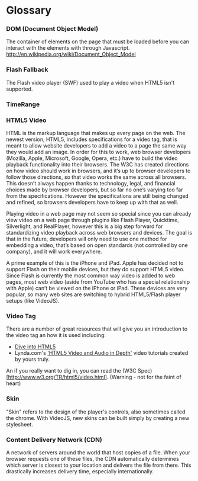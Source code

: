 Glossary
========

### DOM (Document Object Model)
The container of elements on the page that must be loaded before you can interact with the elements with through Javascript.
http://en.wikipedia.org/wiki/Document_Object_Model

### Flash Fallback
The Flash video player (SWF) used to play a video when HTML5 isn't supported.

<a name="timerange"></a>
### TimeRange

<a name="html5-video"></a>
### HTML5 Video
HTML is the markup language that makes up every page on the web. The newest version, HTML5, includes specifications for a video tag, that is meant to allow website developers to add a video to a page the same way they would add an image. In order for this to work, web browser developers (Mozilla, Apple, Microsoft, Google, Opera, etc.) have to build the video playback functionality into their browsers. The W3C has created directions on how video should work in browsers, and it’s up to browser developers to follow those directions, so that video works the same across all browsers. This doesn’t always happen thanks to technology, legal, and financial choices made by browser developers, but so far no one’s varying too far from the specifications. However the specifications are still being changed and refined, so browsers developers have to keep up with that as well.

Playing video in a web page may not seem so special since you can already view video on a web page through plugins like Flash Player, Quicktime, Silverlight, and RealPlayer, however this is a big step forward for standardizing video playback across web browsers and devices. The goal is that in the future, developers will only need to use one method for embedding a video, that’s based on open standards (not controlled by one company), and it will work everywhere.

A prime example of this is the iPhone and iPad. Apple has decided not to support Flash on their mobile devices, but they do support HTML5 video. Since Flash is currently the most common way video is added to web pages, most web video (aside from YouTube who has a special relationship with Apple) can’t be viewed on the iPhone or iPad. These devices are very popular, so many web sites are switching to hybrid HTML5/Flash player setups (like VideoJS).

<a name="video-tag"></a>
### Video Tag
There are a number of great resources that will give you an introduction to the video tag an how it is used including:

  - [Dive into HTML5](http://diveintohtml5.org/video.html)
  - Lynda.com's ['HTML5 Video and Audio in Depth'](http://www.lynda.com/HTML-5-tutorials/HTML5-Video-and-Audio-in-Depth/80781-2.html) video tutorials created by yours truly.

An if you really want to dig in, you can read the (W3C Spec)[http://www.w3.org/TR/html5/video.html]. (Warning - not for the faint of heart)


<a name="skin"></a>
### Skin
"Skin" refers to the design of the player's controls, also sometimes called the chrome. With VideoJS, new skins can be built simply by creating a new stylesheet.

<a name="cdn"></a>
### Content Delivery Network (CDN)
A network of servers around the world that host copies of a file. When your browser requests one of these files, the CDN automatically determines which server is closest to your location and delivers the file from there. This drastically increases delivery time, especially internationally.
